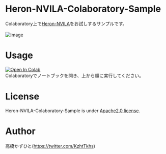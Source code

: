 # Heron-NVILA-Colaboratory-Sample
Colaboratory上で[Heron-NVILA](https://huggingface.co/turing-motors/Heron-NVILA-Lite-1B)をお試しするサンプルです。<bR><bR>
![image](https://github.com/user-attachments/assets/37272c0a-e14d-4ef8-b241-e966ba72b87e)

# Usage
[![Open In Colab](https://colab.research.google.com/assets/colab-badge.svg)](https://colab.research.google.com/github/Kazuhito00/Heron-NVILA-Colaboratory-Sample/blob/main/Heron-NVILA-Colaboratory-Sample.ipynb)<br>
Colaboratoryでノートブックを開き、上から順に実行してください。

# License 
Heron-NVILA-Colaboratory-Sample is under [Apache2.0 license](LICENSE).

# Author
高橋かずひと(https://twitter.com/KzhtTkhs)
